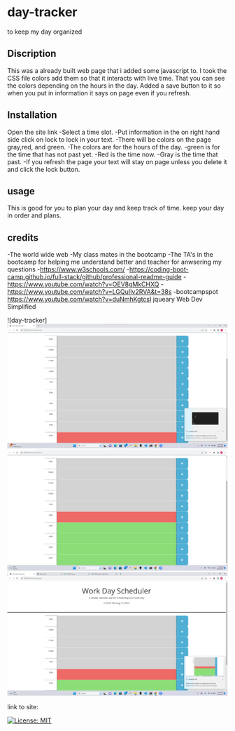 # day-tracker
to keep my day organized

## Discription

This was a already built web page that i added some javascript to. I took the CSS file colors add them so that it interacts with live
time. That you can see the colors depending on the hours in the day. Added a save button to it so when you put in information it says on page even 
if you refresh. 


## Installation
Open the site link
-Select a time slot. 
-Put information in the on right hand side click on lock to lock in your text.
-There will be colors on the page gray,red, and green.
-The colors are for the hours of the day.
-green is for the time that has not past yet.
-Red is the time now.
-Gray is the time that past.
-If you refresh the page your text will stay on page unless you delete it and click the lock button.


## usage
This is good for you to plan your day and keep track of time. keep your day in order and plans. 

## credits
-The world wide web
-My class mates in the bootcamp
-The TA's in the bootcamp for helping me understand better and teacher for anwsering my questions
-https://www.w3schools.com/ 
-https://coding-boot-camp.github.io/full-stack/github/professional-readme-guide
-https://www.youtube.com/watch?v=OEV8gMkCHXQ
-https://www.youtube.com/watch?v=LGQuIIv2RVA&t=38s
-bootcampspot
https://www.youtube.com/watch?v=duNmhKgtcsI
jqueary
Web Dev Simplified


![day-tracker]
![day-tracker](/assets/images/Screenshot%202023-08-02%20182755.png)
![day-tracker](/assets/images/Screenshot%202023-08-03%20145500.png)
![day-tracker](/assets/images/Screenshot%202023-08-03%20145512.png)





link to site:


[![License: MIT](https://img.shields.io/badge/License-MIT-yellow.svg)](https://opensource.org/licenses/MIT)

